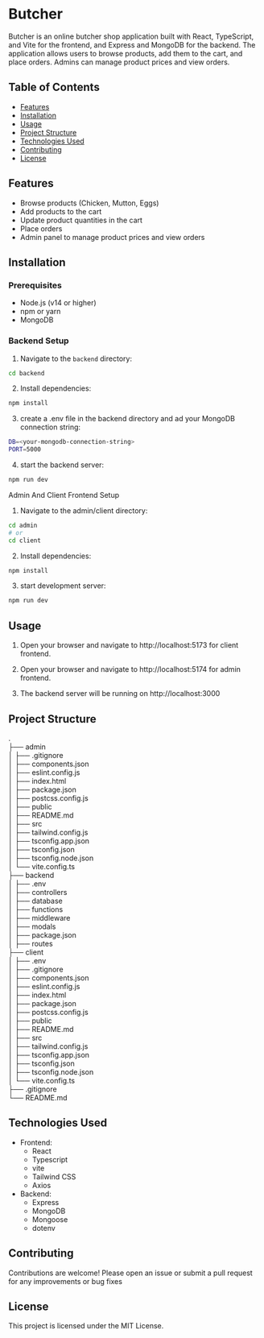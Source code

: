 # Butcher

Butcher is an online butcher shop application built with React, TypeScript, and Vite for the frontend, and Express and MongoDB for the backend. The application allows users to browse products, add them to the cart, and place orders. Admins can manage product prices and view orders.

## Table of Contents

- [Features](#features)
- [Installation](#installation)
- [Usage](#usage)
- [Project Structure](#project-structure)
- [Technologies Used](#technologies-used)
- [Contributing](#contributing)
- [License](#license)

## Features

- Browse products (Chicken, Mutton, Eggs)
- Add products to the cart
- Update product quantities in the cart
- Place orders
- Admin panel to manage product prices and view orders

## Installation

### Prerequisites

- Node.js (v14 or higher)
- npm or yarn
- MongoDB

### Backend Setup

1. Navigate to the `backend` directory:

```sh
cd backend
```

2. Install dependencies:

```sh
npm install
```

3. create a .env file in the backend directory and ad your MongoDB connection string:

```sh
DB=<your-mongodb-connection-string>
PORT=5000
```

4. start the backend server:

```sh
npm run dev
```

Admin And Client Frontend Setup

1. Navigate to the admin/client directory:

```sh
cd admin 
# or
cd client
```

2. Install dependencies:

```sh
npm install
```

3. start development server:

```sh
npm run dev
```

## Usage

1. Open your browser and navigate to http://localhost:5173 for client frontend.

2. Open your browser and navigate to http://localhost:5174 for admin frontend.

3. The backend server will be running on http://localhost:3000

## Project Structure

.<br>
├── admin<br>
│   ├── .gitignore<br>
│   ├── components.json<br>
│   ├── eslint.config.js<br>
│   ├── index.html<br>
│   ├── package.json<br>
│   ├── postcss.config.js<br>
│   ├── public<br>
│   ├── README.md<br>
│   ├── src<br>
│   ├── tailwind.config.js<br>
│   ├── tsconfig.app.json<br>
│   ├── tsconfig.json<br>
│   ├── tsconfig.node.json<br>
│   └── vite.config.ts<br>
├── backend<br>
│   ├── .env<br>
│   ├── controllers<br>
│   ├── database<br>
│   ├── functions<br>
│   ├── middleware<br>
│   ├── modals<br>
│   ├── package.json<br>
│   ├── routes<br>
├── client<br>
│   ├── .env<br>
│   ├── .gitignore<br>
│   ├── components.json<br>
│   ├── eslint.config.js<br>
│   ├── index.html<br>
│   ├── package.json<br>
│   ├── postcss.config.js<br>
│   ├── public<br>
│   ├── README.md<br>
│   ├── src<br>
│   ├── tailwind.config.js<br>
│   ├── tsconfig.app.json<br>
│   ├── tsconfig.json<br>
│   ├── tsconfig.node.json<br>
│   └── vite.config.ts<br>
├── .gitignore<br>
└── README.md

## Technologies Used

- Frontend:
   - React
   - Typescript
   - vite
   - Tailwind CSS
   - Axios
- Backend:
   - Express
   - MongoDB
   - Mongoose
   - dotenv

## Contributing

Contributions are welcome! Please open an issue or submit a pull request for any improvements or bug fixes

## License

This project is licensed under the MIT License.